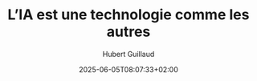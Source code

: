 ---
layout: post
title: "L’IA est une technologie comme les autres"
link: "https://danslesalgorithmes.net/2025/06/03/lia-est-une-technologie-comme-les-autres"
author: Hubert Guillaud
published_date: 03/06/2025
description: "L’IA ne sera pas la révolution que l’on pense. Son déploiement concret va prendre du temps. Elle ne sera pas non plus la menace existentielle qu’on imagine, parce qu’elle ne se développera pas là où les risques de défaillances sont trop importants. L’IA va rester sous contrôle malgré sa diffusion, estiment les chercheurs Arvind Narayanan et Sayash Kapoor dans une mise en perspective stimulante de notre avenir."
language: fr
categories: "Liens"
tags: "ia travail"
og-tags: "ia travail"
date: "2025-06-05T08:07:33+02:00"
permalink: /:categories/:year/:month/:day/:title/
---